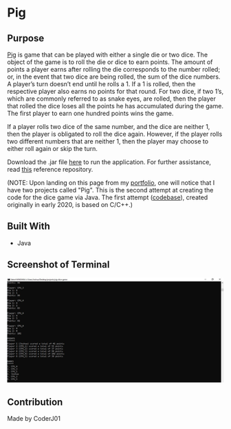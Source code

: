 # Pig

## Purpose
[Pig](https://en.wikipedia.org/wiki/Pig_(dice_game)#Two-Dice_Pig) is game that can be played with either a single die or two dice. The object of the game is to roll the die or dice to earn points. The amount of points a player earns after rolling the die corresponds to the number rolled; or, in the event that two dice are being rolled, the sum of the dice numbers. A player’s turn doesn’t end until he rolls a 1. If a 1 is rolled, then the respective player also earns no points for that round. For two dice, if two 1’s, which are commonly referred to as snake eyes, are rolled, then the player that rolled the dice loses all the points he has accumulated during the game. The first player to earn one hundred points wins the game.

If a player rolls two dice of the same number, and the dice are neither 1, then the player is obligated to roll the dice again. However, if the player rolls two different numbers that are neither 1, then the player may choose to either roll again or skip the turn. 

Download the .jar file [here](https://github.com/CoderJ01/pig-dice-game/blob/main/assets/jar/pig-dice-game.jar) to run the application. For further assistance, read [this](https://github.com/CoderJ01/how-to-run-jar-files) reference repository.

(NOTE: Upon landing on this page from my [portfolio](https://coderj01.github.io/coding-portfolio-website/), one will notice that I have two projects called "Pig". This is the second attempt at creating the code for the dice game via Java. The first attempt ([codebase](https://github.com/CoderJ01/pig/blob/main/assets/plain_text/codebase.txt)), created originally in early 2020, is based on C/C++.)

## Built With
* Java

## Screenshot of Terminal
![Alt text](./assets/images/terminal.JPG?raw=true "Pig")

## Contribution
Made by CoderJ01